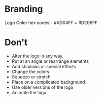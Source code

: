 # Branding


Logo Color hex codes -  #AD04FF + #DE06FF

# Don't

- Alter the logo in any way.
- Put at an angle or rearrange elements
- Add shadows or special effects
- Change the colors
- Squeeze or stretch
- Place on a complicated background
- Use older versions of the logo
- Animate the logo.
